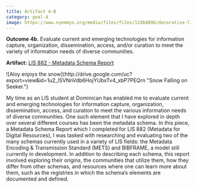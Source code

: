 ```yaml
---
title: Artifact 4-B
category: goal-4
image: https://www.nyemmys.org/media/files/files/11db8896/decorative-line-break-29.png
---
```


**Outcome 4b.** Evaluate current and emerging technologies for information capture, organization, dissemination, access, and/or curation to meet the variety of information needs of diverse communities.

**Artifact:** [LIS 882 - Metadata Schema Report](https://docs.google.com/document/d/1VWxgiEC2LVWGewMiJpzoTSq3iAXqwbublc36B7EfKZE/edit?usp=sharing)

<div class="image-right" markdown="1">
![Aloy enjoys the snow](http://drive.google.com/uc?export=view&id=1u2_ISVNnVdb6HojYUbxTv4_xbP7PEQrn "Snow Falling on Seeker.")
</div>

My time as an LIS student at Dominican has enabled me to evaluate current and emerging technologies for information capture, organization, dissemination, access, and curation to meet the various information needs of diverse communities. One such element that I have explored in depth over several different courses has been the metadata schema. In this piece, a Metadata Schema Report which I completed for LIS 882 (Metadata for Digital Resources), I was tasked with researching and evaluating two of the many schemas currently used in a variety of LIS fields: the Metadata Encoding & Transmission Standard (METS) and BIBFRAME, a model still currently in development. In addition to describing each schema, this report involved exploring their origins, the communities that utilize them, how they differ from other schemas, and resources where one can learn more about them, such as the registries in which the schema’s elements are documented and defined.